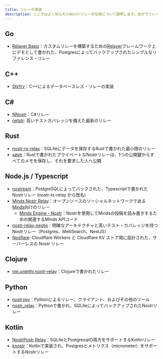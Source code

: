 ```yaml
---
title: リレーの実装
description: ここではよく知られたNostrリレーの仕様について説明します。自分でリレーを運営しようと考えている場合にのみ必要な知識です。リレーは（今のところ）アプリケーションに依存しません。自分で実装することも、公開されているインスタンスを利用することもできます。
---
```


## Go

- [Relayer Basic](https://github.com/fiatjaf/relayer/tree/master/examples/basic)：カスタムリレーを構築するための[Relayer](https://github.com/fiatjaf/relayer)フレームワーク上にデモとして書かれた、Postgresによってバックアップされたシンプルなリファレンス・リレー

## C++

- [Stirfry](https://github.com/hoytech/strfry)：C++によるデータベースレス・リレーの実装

## C#

- [NNostr](https://github.com/Kukks/NNostr)：C#リレー
- [netstr](https://github.com/bezysoftware/netstr): 高いテストカバレッジを備えた最新のリレー
## Rust

- [nostr-rs-relay](https://sr.ht/~gheartsfield/nostr-rs-relay/)：SQLiteにデータを保存するRustで書かれた最小限のリレー
- [søstr](https://github.com/metasikander/s0str)：Rustで書かれたプライベートなNostrリレーは、1つの公開鍵からすべてのメモを保存し、それを要求した人へ公開

## Node.js / Typescript

- [nostream](https://github.com/Cameri/nostream)：PostgreSQLによってバックされた、Typescriptで書かれたNostrリレー (nostr-ts-relay から改名)
- [Minds Nostr Relay](https://gitlab.com/minds/infrastructure/nostr-relay)：オープンソースのソーシャルネットワークである[Minds](https://www.minds.com)向けのリレー
    - [Minds Engine - Nostr](https://gitlab.com/minds/engine/-/tree/master/Core/Nostr)：Nostrを使用してMindsの投稿を読み書きするための関連するMinds APIコード
- [nostr-relay-nestjs](https://github.com/CodyTseng/nostr-relay-nestjs)：明確なアーキテクチャと高いテスト・カバレッジを持つNostrリレー（Postgres、MeiliSearch、NestJS）
- [Nosflare](https://github.com/Spl0itable/nosflare): Cloudflare Workers と Cloudflare KV ストア用に設計された、サーバーレスの Nostr リレー

## Clojure

- [me.untethr.nostr-relay](https://github.com/atdixon/me.untethr.nostr-relay)：Clojureで書かれたリレー

## Python

- [nostrypy](https://github.com/monty888/nostrpy)：Pythonによるリレー、クライアント、およびその他のツール
- [nostr_relay](https://code.pobblelabs.org/fossil/nostr_relay/)：Pythonで書かれ、SQLiteによってバックアップされたNostrリレー

## Kotlin

- [NostrPostr Relay](https://github.com/Giszmo/NostrPostr/tree/master/NostrRelay)：SQLiteとPostgresqlの両方をサポートするKotlinリレー
- [knostr](https://github.com/lpicanco/knostr)：Kotlinで実装され、Postgresとメトリクス（micrometer）をサポートするNostrリレー
